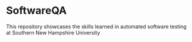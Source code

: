 # SoftwareQA
This repository showcases the skills learned in automated software testing at Southern New Hampshire University
